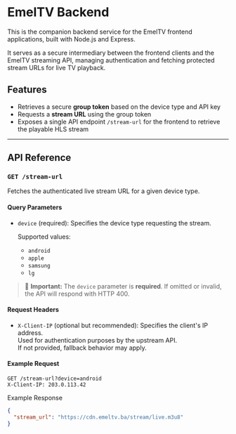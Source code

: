 # EmelTV Backend

This is the companion backend service for the EmelTV frontend applications, built with Node.js and Express.

It serves as a secure intermediary between the frontend clients and the EmelTV streaming API, managing authentication and fetching protected stream URLs for live TV playback.

## Features

- Retrieves a secure **group token** based on the device type and API key
- Requests a **stream URL** using the group token
- Exposes a single API endpoint `/stream-url` for the frontend to retrieve the playable HLS stream

---

## API Reference

### `GET /stream-url`

Fetches the authenticated live stream URL for a given device type.

#### Query Parameters

- `device` (required): Specifies the device type requesting the stream.

  Supported values:

  - `android`
  - `apple`
  - `samsung`
  - `lg`

> 🔴 **Important:** The `device` parameter is **required**. If omitted or invalid, the API will respond with HTTP 400.

#### Request Headers

- `X-Client-IP` (optional but recommended): Specifies the client's IP address.  
  Used for authentication purposes by the upstream API.  
  If not provided, fallback behavior may apply.

#### Example Request

```http
GET /stream-url?device=android
X-Client-IP: 203.0.113.42
```

Example Response

```json
{
  "stream_url": "https://cdn.emeltv.ba/stream/live.m3u8"
}
```
